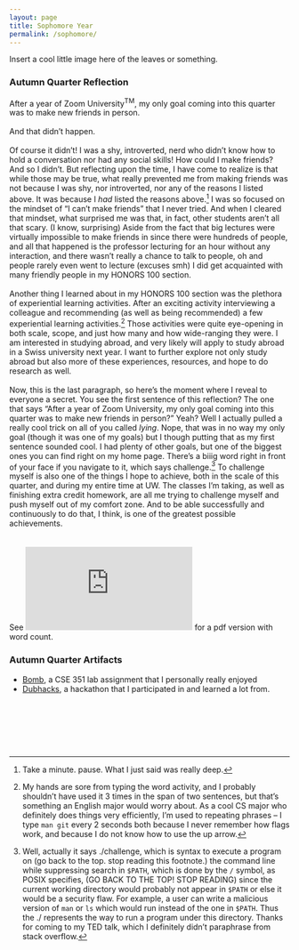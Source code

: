 ```yaml
---
layout: page
title: Sophomore Year
permalink: /sophomore/
---
```


Insert a cool little image here of the leaves or something.
### Autumn Quarter Reflection
After a year of Zoom University<sup>TM</sup>, my only goal coming into this quarter was to make new friends in person.
<br>
<br>
And that didn’t happen.
<br>
<br>
Of course it didn’t! I was a shy, introverted, nerd who didn’t know how to hold a conversation nor had any social skills! How could I make friends? And so I didn’t. But reflecting upon the time, I have come to realize is that while those may be true, what really prevented me from making friends was not because I was shy, nor introverted, nor any of the reasons I listed above. It was because I *had* listed the reasons above.[^1] I was so focused on the mindset of “I can’t make friends” that I never tried. And when I cleared that mindset, what surprised me was that, in fact, other students aren’t all that scary. (I know, surprising) Aside from the fact that big lectures were virtually impossible to make friends in since there were hundreds of people, and all that happened is the professor lecturing for an hour without any interaction, and there wasn’t really a chance to talk to people, oh and people rarely even went to lecture (excuses smh) I did get acquainted with many friendly people in my HONORS 100 section.
<br>
<br>
Another thing I learned about in my HONORS 100 section was the plethora of experiential learning activities. After an exciting activity interviewing a colleague and recommending (as well as being recommended) a few experiential learning activities.[^2]  Those activities were quite eye-opening in both scale, scope, and just how many and how wide-ranging they were. I am interested in studying abroad, and very likely will apply to study abroad in a Swiss university next year. I want to further explore not only study abroad but also more of these experiences, resources, and hope to do research as well.
<br>
<br>
Now, this is the last paragraph, so here’s the moment where I reveal to everyone a secret. You see the first sentence of this reflection? The one that says “After a year of Zoom University, my only goal coming into this quarter was to make new friends in person?” Yeah? Well I actually pulled a really cool trick on all of you called *lying*. Nope, that was in no way my only goal (though it was one of my goals) but I though putting that as my first sentence sounded cool. I had plenty of other goals, but one of the biggest ones you can find right on my home page. There’s a biiig word right in front of your face if you navigate to it, which says challenge.[^3] To challenge myself is also one of the things I hope to achieve, both in the scale of this quarter, and during my entire time at UW. The classes I’m taking, as well as finishing extra credit homework, are all me trying to challenge myself and push myself out of my comfort zone. And to be able successfully and continuously to do that, I think, is one of the greatest possible achievements.
<br>
<br>
<br>
See ![here](https://albweng.github.io/files/au21reflection.pdf) for a pdf version with word count.

### Autumn Quarter Artifacts
- [Bomb](https://albweng.github.io/sophomore/2021/10/26/cse351-bomb.html), a CSE 351 lab assignment that I personally really enjoyed
- [Dubhacks](https://albweng.github.io/sophomore/2021/10/24/dubhacks21.html), a hackathon that I participated in and learned a lot from.

<br>
<br>
<br>
<br>
<br>

[^1]: Take a minute. pause. What I just said was really deep.
[^2]: My hands are sore from typing the word activity, and I probably shouldn’t have used it 3 times in the span of two sentences, but that’s something an English major would worry about. As a cool CS major who definitely does things very efficiently, I’m used to repeating phrases – I type `man git` every 2 seconds both because I never remember how flags work, and because I do not know how to use the up arrow.
[^3]: Well, actually it says ./challenge, which is syntax to execute a program on (go back to the top. stop reading this footnote.) the command line while suppressing search in `$PATH`, which is done by the `/` symbol, as POSIX specifies, (GO BACK TO THE TOP! STOP READING) since the current working directory would probably not appear in `$PATH` or else it would be a security flaw. For example, a user can write a malicious version of `man` or `ls` which would run instead of the one in `$PATH`. Thus the ./ represents the way to run a program under this directory. Thanks for coming to my TED talk, which I definitely didn’t paraphrase from stack overflow.